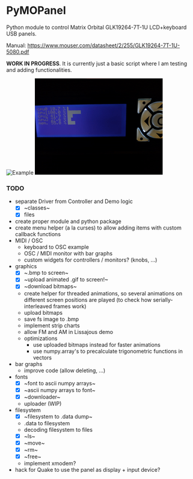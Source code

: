 # PyMOPanel
Python module to control Matrix Orbital GLK19264-7T-1U LCD+keyboard USB panels.

Manual: https://www.mouser.com/datasheet/2/255/GLK19264-7T-1U-5080.pdf

**WORK IN PROGRESS**. It is currently just a basic script where I am testing and adding functionalities.

![Example](doc/output_lcd.gif? "example")
![Example](doc/output_top.gif? "example of CPU and memory utilization monitor")

### TODO
 - separate Driver from Controller and Demo logic
   - [x] ~classes~
   - [x] files
 - create proper module and python package
 - create menu helper (a la curses) to allow adding items with custom callback functions
 - MIDI / OSC
   - keyboard to OSC example
   - OSC / MIDI monitor with bar graphs
   - custom widgets for controllers / monitors? (knobs, ...)
 - graphics
   - [x] ~.bmp to screen~
   - [x] ~upload animated .gif to screen!~
   - [x] ~download bitmaps~
   - create helper for threaded animations, so several animations on different screen positions are played (to check how serially-interleaved frames work)
   - upload bitmaps
   - save fs image to .bmp
   - implement strip charts
   - allow FM and AM in Lissajous demo
   - optimizations
     - use uploaded bitmaps instead for faster animations
     - use numpy.array's to precalculate trigonometric functions in vectors
 - bar graphs
   - improve code (allow deleting, ...)
 - fonts
   - [x] ~font to ascii numpy arrays~
   - [x] ~ascii numpy arrays to font~
   - [x] ~downloader~
   - uploader (WIP)
 - filesystem
   - [x] ~filesystem to .data dump~
   - .data to filesystem
   - decoding filesystem to files
   - [x] ~ls~
   - [x] ~move~
   - [x] ~rm~
   - [x] ~free~
   - implement xmodem?
 - hack for Quake to use the panel as display + input device?     
